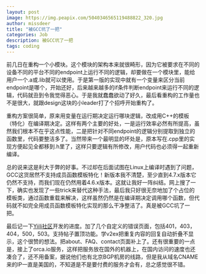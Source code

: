 ```yaml
---
layout: post
image: https://img.peapix.com/5040346565119488822_320.jpg
author: missdeer
title: "被GCC坑了一把"
categories: Job
description: 被GCC坑了一把
tags: coding
---
```

前几日在重构一个小模块。这个模块的架构本来就很畸形，因为它被要求在不同的设备不同的平台不同的endpoint上运行不同的逻辑，却要做在一个模块里，能给用户一个.a或.lib就可以使用。于是第一版的实现中就有一个变量来区分当前endpoint是哪个，开始还好，后来越来越多的if条件判断endpoint来运行不同的逻辑，代码就丑到令我觉得恶心。于是我就蠢蠢欲动了好久，最后看重构的工作量也不是很大，就跟design这块的小leader打了个招呼开始重构了。

重构方案很简单，原来用变量在运行期决定运行哪块逻辑，改成用C++的模板（特化）在编译期决定。这样有两个主要的好处，一是运行效率必然有所提高，虽然我们根本不在乎这点性能，二是把针对不同endpoint的逻辑分别提取到独立的函数里，代码要整洁多了。当然带来一个最明显的坏处是，原本写在.cpp里的实现方便起见全都移到.h里了，这样只要逻辑有所修改，用户代码也必须得一起重新编译。

总的说来这是利大于弊的好事。不过却在后面试图在Linux上编译时遇到了问题，GCC这货居然不支持成员函数模板特化！新版本我不清楚，至少直到4.7.x版本它仍然不支持，而我们现在仍然用着4.6.x版本。这就让我好一阵纠结。网上搜了一下，确实也发现了一些trick来替代这种手法，最后我只好很无奈地加了个占位的模板类，通过函数重载来解决，这样虽然仍然是在编译期决定调用哪个函数，但代码就不如完全用成员函数模板特化实现的那么干净整洁了。真是被GCC坑了一把。

最后记一下[Yiili社区](http://yii.li)开发的进度。加了几个自定义的错误页面，包括401，403，404，500，503。支持帖子置顶功能。学v2ex把重复内容的回复自动折叠不显示，这个很赞的想法。把about、FAQ、contact页面补上了。还有很重要的一点是，接上了orca.io服务，这样把服务放在国外的机器上，在国内访问的速度也还凑合了，还不用备案，据说他们也有北京BGP机房的线路，但是我从域名CNAME来的IP一直是美国的，不知道是不是要付费的服务才会有，总之感觉很不错。
